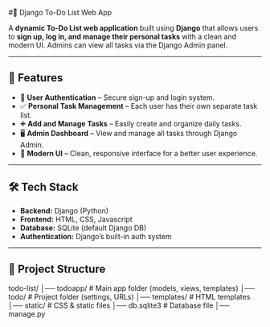 #📝 Django To-Do List Web App  

A **dynamic To-Do List web application** built using **Django** that allows users to **sign up, log in, and manage their personal tasks** with a clean and modern UI. Admins can view all tasks via the Django Admin panel.  

---

## 🚀 Features  
- 🔑 **User Authentication** – Secure sign-up and login system.  
- ✅ **Personal Task Management** – Each user has their own separate task list.  
- ➕ **Add and Manage Tasks** – Easily create and organize daily tasks.  
- 🖥 **Admin Dashboard** – View and manage all tasks through Django Admin.  
- 🎨 **Modern UI** – Clean, responsive interface for a better user experience.  

---

## 🛠 Tech Stack  
- **Backend:** Django (Python)  
- **Frontend:** HTML, CSS, Javascript  
- **Database:** SQLite (default Django DB)  
- **Authentication:** Django’s built-in auth system  

---

## 📂 Project Structure  
todo-list/
│── todoapp/ # Main app folder (models, views, templates)
│── todo/ # Project folder (settings, URLs)
│── templates/ # HTML templates
│── static/ # CSS & static files
│── db.sqlite3 # Database file
│── manage.py

